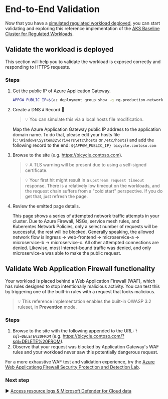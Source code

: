 # End-to-End Validation

Now that you have a [simulated regulated workload deployed](./12-workload.md), you can start validating and exploring this reference implementation of the [AKS Baseline Cluster for Regulated Workloads](/).

## Validate the workload is deployed

This section will help you to validate the workload is exposed correctly and responding to HTTPS requests.

### Steps

1. Get the public IP of Azure Application Gateway.

   ```bash
   APPGW_PUBLIC_IP=$(az deployment group show -g rg-production-networking-spokes -n spoke-BU0001A0005-01 --query properties.outputs.appGwPublicIpAddress.value -o tsv)
   ```

1. Create a DNS `A` Record 🛑

   > :bulb: You can simulate this via a local hosts file modification.

   Map the Azure Application Gateway public IP address to the application domain name. To do that, please edit your hosts file (`C:\Windows\System32\drivers\etc\hosts` or `/etc/hosts`) and add the following record to the end: `${APPGW_PUBLIC_IP} bicycle.contoso.com`

1. Browse to the site (e.g. <https://bicycle.contoso.com>).

   > :bulb: A TLS warning will be present due to using a self-signed certificate.

   > :bulb: Your first hit might result in a `upstream request timeout` response. There is a relatively low timeout on the workloads, and the request chain suffers from a "cold start" perspective. If you do get that, just refresh the page.

1. Review the emitted page details.

   This page shows a series of attempted network traffic attempts in your cluster. Due to Azure Firewall, NSGs, service mesh rules, and Kuberentes Network Policies, only a select number of requests will be successful, the rest will be blocked. Generally speaking, the allowed network flow is Ingress -> web-frontend -> microservice-a -> microservice-b -> microservice-c. All other attempted connections are denied. Likewise, most Internet-bound traffic was denied, and only microservice-a was able to make the public request.

## Validate Web Application Firewall functionality

Your workload is placed behind a Web Application Firewall (WAF), which has rules designed to stop intentionally malicious activity. You can test this by triggering one of the built-in rules with a request that looks malicious.

> :bulb: This reference implementation enables the built-in OWASP 3.2 ruleset, in **Prevention** mode.

### Steps

1. Browse to the site with the following appended to the URL: `?sql=DELETE%20FROM` (e.g. <https://bicycle.contoso.com/?sql=DELETE%20FROM>).
1. Observe that your request was blocked by Application Gateway's WAF rules and your workload never saw this potentially dangerous request.

For a more exhaustive WAF test and validation experience, try the [Azure Web Applicationg Firewall Security Protection and Detection Lab](https://techcommunity.microsoft.com/t5/azure-network-security/tutorial-overview-azure-web-application-firewall-security/ba-p/2030423).

### Next step

:arrow_forward: [Access resource logs & Microsoft Defender for Cloud data](./13-validation-logs.md)
